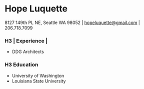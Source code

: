 # Hope Luquette
8127 149th PL NE, Seattle WA 98052 | [hopeluquette@gmail.com](mailto:hopeluquette@gmail.com) | 206.718.7099
### H3 | Experience |
+ DDG Architects

### H3 Education 
+ University of Washington
+ Louisiana State University
